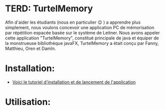 # TERD: TurtelMemory

Afin d'aider les étudiants (nous en particulier :wink: ) a apprendre plus simplement, nous voulons concevoir une application PC de mémorisation par répétition espacée basée sur le système de Leitner. Nous avons appeler cette application "TurtelMemory", constitué principale de java et équiper de la monstrueuse bibliothèque javaFX, TurtelMemory a était conçu par Fanny, Matthieu, Oren et Damîn.

# Installation:

- [Voici le tutoriel d'installation et de lancement de l'application](http://info.clg.qc.ca/java/divers/creer-jar-intellij-idea)




# Utilisation:

